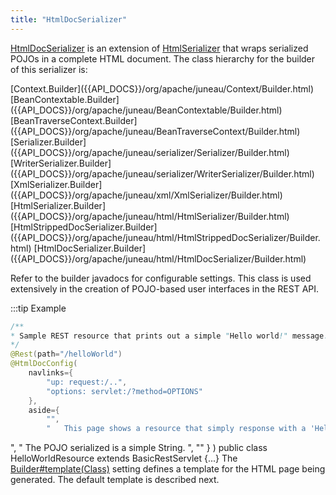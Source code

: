 ```yaml
---
title: "HtmlDocSerializer"
---
```


[HtmlDocSerializer]({{API_DOCS}}/org/apache/juneau/html/HtmlDocSerializer.html) is an extension of [HtmlSerializer]({{API_DOCS}}/org/apache/juneau/html/HtmlSerializer.html) that wraps serialized POJOs in a complete HTML document.
The class hierarchy for the builder of this serializer is:

<tree>
<node-0><java-abstract-class>[Context.Builder]({{API_DOCS}}/org/apache/juneau/Context/Builder.html)</java-abstract-class></node-0>
<node-1><java-abstract-class>[BeanContextable.Builder]({{API_DOCS}}/org/apache/juneau/BeanContextable/Builder.html)</java-abstract-class></node-1>
<node-2><java-abstract-class>[BeanTraverseContext.Builder]({{API_DOCS}}/org/apache/juneau/BeanTraverseContext/Builder.html)</java-abstract-class></node-2>
<node-3><java-abstract-class>[Serializer.Builder]({{API_DOCS}}/org/apache/juneau/serializer/Serializer/Builder.html)</java-abstract-class></node-3>
<node-4><java-abstract-class>[WriterSerializer.Builder]({{API_DOCS}}/org/apache/juneau/serializer/WriterSerializer/Builder.html)</java-abstract-class></node-4>
<node-5><java-class>[XmlSerializer.Builder]({{API_DOCS}}/org/apache/juneau/xml/XmlSerializer/Builder.html)</java-class></node-5>
<node-6><java-class>[HtmlSerializer.Builder]({{API_DOCS}}/org/apache/juneau/html/HtmlSerializer/Builder.html)</java-class></node-6>
<node-7><java-class>[HtmlStrippedDocSerializer.Builder]({{API_DOCS}}/org/apache/juneau/html/HtmlStrippedDocSerializer/Builder.html)</java-class></node-7>
<node-8><java-class>[HtmlDocSerializer.Builder]({{API_DOCS}}/org/apache/juneau/html/HtmlDocSerializer/Builder.html)</java-class></node-8>
</tree>

Refer to the builder javadocs for configurable settings.
This class is used extensively in the creation of POJO-based user interfaces in the REST API.

:::tip Example
```java
/**
* Sample REST resource that prints out a simple "Hello world!" message.
*/
@Rest(path="/helloWorld")
@HtmlDocConfig(
    navlinks={
        "up: request:/..",
        "options: servlet:/?method=OPTIONS"
    },
    aside={
        "",
        "	This page shows a resource that simply response with a 'Hello world!' message
```
", " The POJO serialized is a simple String.
", "" \} ) public class HelloWorldResource extends BasicRestServlet \{...\} The [Builder#template(Class)]({{API_DOCS}}/org/apache/juneau/html/HtmlDocSerializer/Builder.html#template(Class)) setting defines a template for the HTML page being generated.
The default template is described next.
